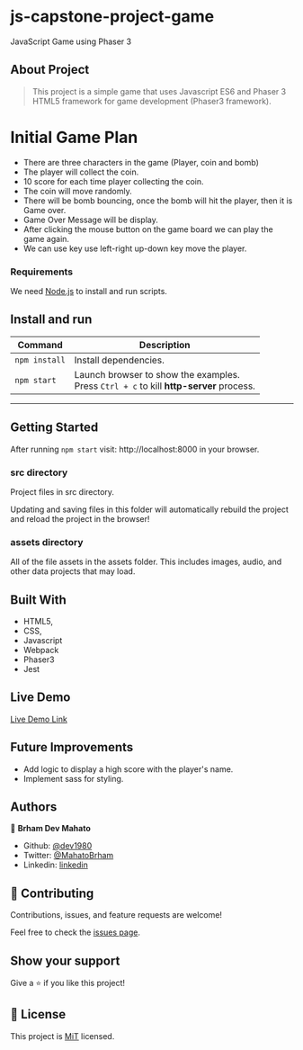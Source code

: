 # js-capstone-project-game

JavaScript Game using Phaser 3

## About Project

>This project is a simple game that uses Javascript ES6 and Phaser 3 HTML5 framework for game development (Phaser3 framework). 

# Initial Game Plan
- There are three characters in the game (Player, coin and bomb)
- The player will collect the coin.
- 10 score for each time player collecting the coin.
- The coin will move randomly.
- There will be bomb bouncing, once the bomb will hit the player, then it is Game over.
- Game Over Message will be display.
- After clicking the mouse button on the game board we can play the game again.
- We can use key use left-right up-down key move the player.

### Requirements

We need [Node.js](https://nodejs.org) to install and run scripts.

## Install and run
| Command | Description |
|---------|-------------|
| `npm install` | Install dependencies.|
| `npm start` | Launch browser to show the examples. <br> Press `Ctrl + c` to kill **http-server** process. |

---

## Getting Started

After running `npm start` visit: http://localhost:8000 in your browser. 

### src directory

Project files in src directory. 

Updating and saving files in this folder will automatically rebuild the project and reload the project in the browser!

### assets directory

All of the file assets in the assets folder. This includes images, audio, and other data projects that may load. 

## Built With

-   HTML5,
-   CSS,
-   Javascript
-   Webpack
-   Phaser3
-   Jest

## Live Demo

[Live Demo Link](https://goofy-neumann-7345a8.netlify.com)

## Future Improvements
- Add logic to display a high score with the player's name.
- Implement sass for styling.

## Authors

👤 **Brham Dev Mahato**

-   Github: [@dev1980](https://github.com/dev1980)
-   Twitter: [@MahatoBrham](https://twitter.com/MahatoBrham)
-   Linkedin: [linkedin](https://www.linkedin.com/in/dev1980/)
## 🤝 Contributing

Contributions, issues, and feature requests are welcome!

Feel free to check the [issues page](https://github.com/dev1980/js-capstone-project-game/issues).

## Show your support

Give a ⭐️ if you like this project!

## 📝 License

This project is [MiT](https://opensource.org/licenses/MIT) licensed.
